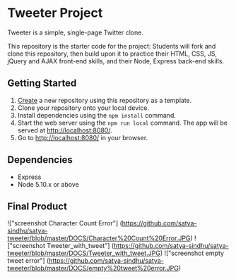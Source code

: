# Tweeter Project

Tweeter is a simple, single-page Twitter clone.

This repository is the starter code for the project: Students will fork and clone this repository, then build upon it to practice their HTML, CSS, JS, jQuery and AJAX front-end skills, and their Node, Express back-end skills.

## Getting Started

1. [Create](https://docs.github.com/en/repositories/creating-and-managing-repositories/creating-a-repository-from-a-template) a new repository using this repository as a template.
2. Clone your repository onto your local device.
3. Install dependencies using the `npm install` command.
3. Start the web server using the `npm run local` command. The app will be served at <http://localhost:8080/>.
4. Go to <http://localhost:8080/> in your browser.

## Dependencies

- Express
- Node 5.10.x or above

## Final Product

!["screenshot Character Count Error"] (https://github.com/satya-sindhu/satya-tweeter/blob/master/DOCS/Character%20Count%20Error.JPG)
!["screenshot Tweeter_with_tweet"] (https://github.com/satya-sindhu/satya-tweeter/blob/master/DOCS/Tweeter_with_tweet.JPG) 
!["screenshot empty tweet error"] (https://github.com/satya-sindhu/satya-tweeter/blob/master/DOCS/empty%20tweet%20error.JPG)
